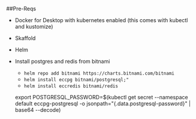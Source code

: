 ##Pre-Reqs
- Docker for Desktop with kubernetes enabled (this  comes with kubectl and kustomize)
- Skaffold
- Helm
- Install postgres and redis from bitnami
  - `helm repo add bitnami https://charts.bitnami.com/bitnami`
  - `helm install eccpg bitnami/postgresql;"`
  - `helm install eccredis bitnami/redis`

  export POSTGRESQL_PASSWORD=$(kubectl get secret --namespace default eccpg-postgresql -o jsonpath="{.data.postgresql-password}" | base64 --decode)

